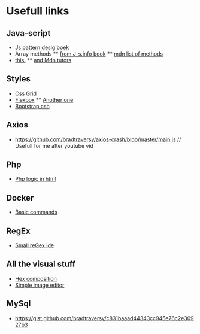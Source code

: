 # Usefull links

## Java-script
  * [Js pattern desig boek](https://addyosmani.com/resources/essentialjsdesignpatterns/book/)
  * Array methods
    ** [from J-s.info book](https://javascript.info/array-methods)
    ** [mdn list of methods](https://developer.mozilla.org/en-US/docs/Web/JavaScript/Reference/Global_Objects/Array#Instance_methods)
  * [this.](https://developer.mozilla.org/en-US/docs/Web/JavaScript/Reference/Operators/this)
    ** [and Mdn tutors](https://developer.mozilla.org/en-US/docs/Web/Tutorials)
  
## Styles
  * [Css Grid](https://www.imgonline.com.ua/eng/)
  * [Flexbox](https://yoksel.github.io/flex-cheatsheet/)
    ** [Another one](https://css-tricks.com/snippets/css/a-guide-to-flexbox/)
  * [Bootstrap csh](https://hackerthemes.com/bootstrap-cheatsheet/)

## Axios
  * https://github.com/bradtraversy/axios-crash/blob/master/main.js
  // Usefull for me after youtube vid
  
## Php
  * [Php logic in html](https://tutorials.supunkavinda.blog/php/in-html)
  
## Docker
  * [Basic commands](https://gist.github.com/bradtraversy/89fad226dc058a41b596d586022a9bd3)
  
## RegEx
  * [Small reGex Ide](https://regex101.com)
  
## All the visual stuff
  * [Hex composition](https://www.colorhexa.com)
  * [Simple image editor](https://www.imgonline.com.ua/eng/)
  
## MySql
  * https://gist.github.com/bradtraversy/c831baaad44343cc945e76c2e30927b3
